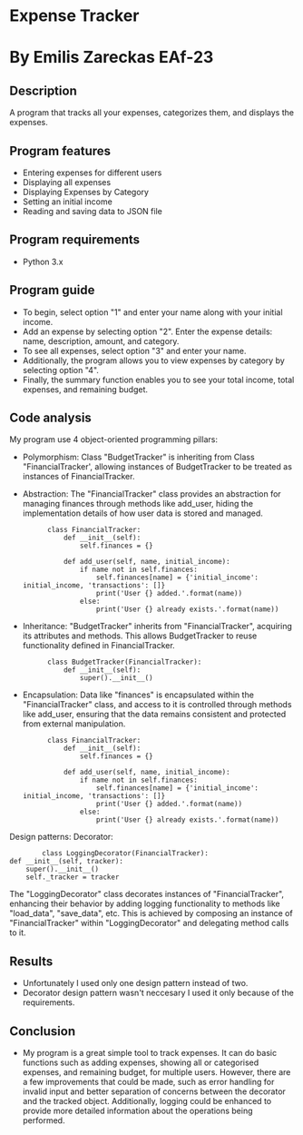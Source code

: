 # Expense Tracker
# By Emilis Zareckas EAf-23
## Description
A program that tracks all your expenses, categorizes them, and displays the expenses.

## Program features
- Entering expenses for different users
- Displaying all expenses 
- Displaying Expenses by Category
- Setting an initial income
- Reading and saving data to JSON file

## Program requirements
- Python 3.x

## Program guide
- To begin, select option "1" and enter your name along with your initial income.
- Add an expense by selecting option "2". Enter the expense details: name, description, amount, and category.
- To see all expenses, select option "3" and enter your name.
- Additionally, the program allows you to view expenses by category by selecting option "4".
- Finally, the summary function enables you to see your total income, total expenses, and remaining budget.

## Code analysis
My program use 4 object-oriented programming pillars:
- Polymorphism: Class "BudgetTracker" is inheriting from Class "FinancialTracker', allowing instances of BudgetTracker to be treated as instances of FinancialTracker.
- Abstraction: The "FinancialTracker" class provides an abstraction for managing finances through methods like add_user, hiding the implementation details of how user data is stored and managed.

            class FinancialTracker:
                def __init__(self):
                    self.finances = {}

                def add_user(self, name, initial_income):
                    if name not in self.finances:
                        self.finances[name] = {'initial_income': initial_income, 'transactions': []}
                        print('User {} added.'.format(name))
                    else:
                        print('User {} already exists.'.format(name))
- Inheritance: "BudgetTracker" inherits from "FinancialTracker", acquiring its attributes and methods. This allows BudgetTracker to reuse functionality defined in FinancialTracker.

            class BudgetTracker(FinancialTracker):
                def __init__(self):
                    super().__init__()
- Encapsulation: Data like "finances" is encapsulated within the "FinancialTracker" class, and access to it is controlled through methods like add_user, ensuring that the data remains consistent and protected from external manipulation.

            class FinancialTracker:
                def __init__(self):
                    self.finances = {}

                def add_user(self, name, initial_income):
                    if name not in self.finances:
                        self.finances[name] = {'initial_income': initial_income, 'transactions': []}
                        print('User {} added.'.format(name))
                    else:
                        print('User {} already exists.'.format(name))

Design patterns:
Decorator:

            class LoggingDecorator(FinancialTracker):
    def __init__(self, tracker):
        super().__init__()
        self._tracker = tracker
The "LoggingDecorator" class decorates instances of "FinancialTracker", enhancing their behavior by adding logging functionality to methods like "load_data", "save_data", etc. This is achieved by composing an instance of "FinancialTracker" within "LoggingDecorator" and delegating method calls to it.

## Results
- Unfortunately I used only one design pattern instead of two.
- Decorator design pattern wasn't neccesary I used it only because of the requirements.

## Conclusion
- My program is a great simple tool to track expenses. It can do basic functions such as adding expenses, showing all or categorised expenses, and remaining budget, for multiple users. However, there are a few improvements that could be made, such as error handling for invalid input and better separation of concerns between the decorator and the tracked object. Additionally, logging could be enhanced to provide more detailed information about the operations being performed.
